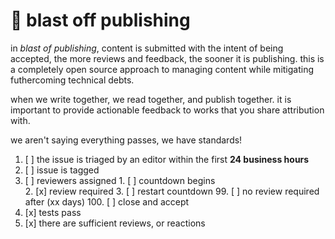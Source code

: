# 🚀 blast off publishing

in _blast of publishing_, content is submitted with the intent of being accepted, the more reviews and feedback, the sooner it is publishing.
this is a completely open source approach to managing content while mitigating futhercoming technical debts. 

when we write together, we read together, and publish together. it is important to provide actionable feedback to works that you share attribution with.

we aren't saying everything passes, we have standards!

1. [ ] the issue is triaged by an editor within the first __24 business hours__
  1. [ ] issue is tagged
  2. [ ] reviewers assigned
    1. [ ] countdown begins  
      2. [x] review required
        3. [ ] restart countdown
    99. [ ] no review required after (xx days)
    100. [ ]  close and accept
  3. [x] tests pass
  4. [x] there are sufficient reviews, or reactions
